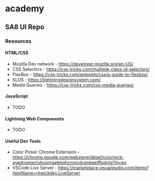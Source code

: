 # academy
## SA8 UI Repo
### Resources
#### HTML/CSS
* Mozilla Dev network - https://developer.mozilla.org/en-US/
* CSS Selectors - https://css-tricks.com/multiple-class-id-selectors/
* FlexBox - https://css-tricks.com/snippets/css/a-guide-to-flexbox/
* SLDS - https://lightningdesignsystem.com/
* Media Queries - https://css-tricks.com/css-media-queries/
#### JavaScript
* TODO
#### Lightning Web Components
* TODO
#### Useful Dev Tools
* Color Picker Chrome Extension - https://chrome.google.com/webstore/detail/colorpick-eyedropper/ohcpnigalekghcmgcdcenkpelffpdolg?hl=en
* VSCode Live Server - https://marketplace.visualstudio.com/items?itemName=ritwickdey.LiveServer